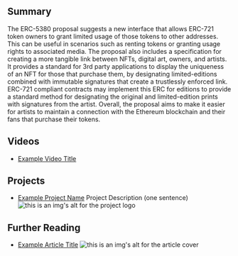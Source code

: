 ## Summary

The ERC-5380 proposal suggests a new interface that allows ERC-721 token owners to grant limited usage of those tokens to other addresses. This can be useful in scenarios such as renting tokens or granting usage rights to associated media. The proposal also includes a specification for creating a more tangible link between NFTs, digital art, owners, and artists. It provides a standard for 3rd party applications to display the uniqueness of an NFT for those that purchase them, by designating limited-editions combined with immutable signatures that create a trustlessly enforced link. ERC-721 compliant contracts may implement this ERC for editions to provide a standard method for designating the original and limited-edition prints with signatures from the artist. Overall, the proposal aims to make it easier for artists to maintain a connection with the Ethereum blockchain and their fans that purchase their tokens.

## Videos

- [Example Video Title](https://www.youtube.com/watch?v=TDGq4aeevgY)

## Projects

- [Example Project Name](https://xxxx.xxx/xxxxx) Project Description (one sentence) ![this is an img's alt for the project logo](https://xxxx.xxx/project-logo.xxx)

## Further Reading

- [Example Article Title](https://xxxx.xxx/xxxxx) ![this is an img's alt for the article cover](https://xxxx.xxx/article-cover.xxx)

